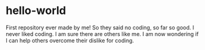 # hello-world
First repository ever made by me!
So they said no coding, so far so good. I never liked coding. I am sure there are others like me. I am now wondering if I can help others overcome their dislike for coding. 
